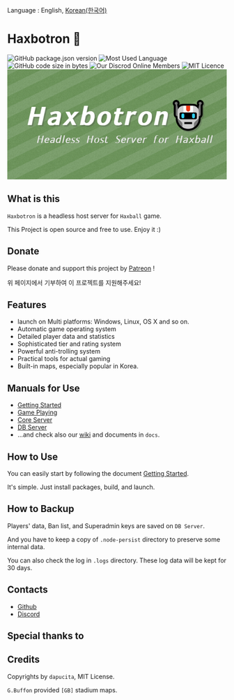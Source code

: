 Language : English, [Korean(한국어)](README.ko.md)
# Haxbotron 🤖
![GitHub package.json version](https://img.shields.io/github/package-json/v/dapucita/haxbotron?style=flat-square)
![Most Used Language](https://img.shields.io/github/languages/top/dapucita/haxbotron?style=flat-square)
![GitHub code size in bytes](https://img.shields.io/github/languages/code-size/dapucita/haxbotron?style=flat-square)
![Our Discrod Online Members](https://img.shields.io/discord/602402864647634954?style=flat-square)
![MIT Licence](https://img.shields.io/github/license/dapucita/haxbotron?style=flat-square)
![haxbotron-image](haxbotron-img.png)

## What is this
`Haxbotron` is a headless host server for `Haxball` game.

This Project is open source and free to use. Enjoy it :)

## Donate
Please donate and support this project by [Patreon](https://www.patreon.com/dapucita) !

위 페이지에서 기부하여 이 프로젝트를 지원해주세요!

## Features
- launch on Multi platforms: Windows, Linux, OS X and so on.
- Automatic game operating system
- Detailed player data and statistics
- Sophisticated tier and rating system
- Powerful anti-trolling system
- Practical tools for actual gaming
- Built-in maps, especially popular in Korea.

## Manuals for Use
- [Getting Started](https://github.com/dapucita/haxbotron/wiki/Getting-Started)
- [Game Playing](https://github.com/dapucita/haxbotron/wiki/Game-Playing)
- [Core Server](https://github.com/dapucita/haxbotron/wiki/Core-Server)
- [DB Server](https://github.com/dapucita/haxbotron/wiki/DB-Server)
- ...and check also our [wiki](https://github.com/dapucita/haxbotron/wiki) and documents in `docs`.

## How to Use
You can easily start by following the document [Getting Started](https://github.com/dapucita/haxbotron/wiki/Getting-Started).

It's simple. Just install packages, build, and launch.

## How to Backup
Players' data, Ban list, and Superadmin keys are saved on `DB Server`.

And you have to keep a copy of `.node-persist` directory to preserve some internal data.

You can also check the log in `.logs` directory. These log data will be kept for 30 days.

## Contacts
- [Github](https://github.com/dapucita/haxbotron)
- [Discord](https://discord.gg/qfg45B2)

## Special thanks to


## Credits
Copyrights by `dapucita`, MIT License.

`G.Buffon` provided `[GB]` stadium maps.
